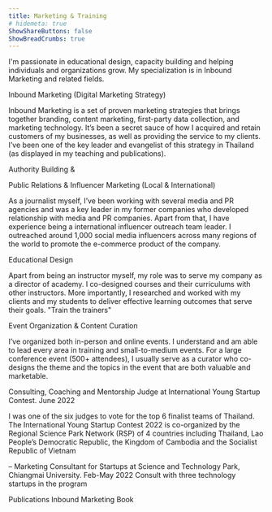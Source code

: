 ```yaml
---
title: Marketing & Training
# hidemeta: true
ShowShareButtons: false
ShowBreadCrumbs: true
---
```


I'm passionate in educational design, capacity building and helping individuals and organizations grow. My specialization is in Inbound Marketing and related fields.

Inbound Marketing (Digital Marketing Strategy)

Inbound Marketing is a set of proven marketing strategies that brings together branding, content marketing, first-party data collection, and marketing technology. It’s been a secret sauce of how I acquired and retain customers of my businesses, as well as providing the service to my clients. I’ve been one of the key leader and evangelist of this strategy in Thailand (as displayed in my teaching and publications).

Authority Building & 


Public Relations & Influencer Marketing (Local & International)

As a journalist myself, I’ve been working with several media and PR agencies and was a key leader in my former companies who developed relationship with media and PR companies. Apart from that, I have experience being a international influencer outreach team leader. I outreached around 1,000 social media influencers across many regions of the world to promote the e-commerce product of the company.

Educational Design

Apart from being an instructor myself, my role was to serve my company as a director of academy. I co-designed courses and their curriculums with other instructors. More importantly, I researched and worked with my clients and my students to deliver effective learning outcomes that serve their goals.
"Train the trainers"

Event Organization & Content Curation

I’ve organized both in-person and online events. I understand and am able to lead every area in training and small-to-medium events. For a large conference event (500+ attendees), I usually serve as a curator who co-designs the theme and the topics in the event that are both valuable and marketable.

Consulting, Coaching and Mentorship
Judge at International Young Startup Contest. June 2022

I was one of the six judges to vote for the top 6 finalist teams of Thailand. The International Young Startup Contest 2022 is co-organized by the Regional Science Park Network (RSP) of 4 countries including Thailand, Lao People’s Democratic Republic, the Kingdom of Cambodia and the Socialist Republic of Vietnam

– Marketing Consultant for Startups at Science and Technology Park, Chiangmai University. Feb-May 2022
Consult with three technology startups in the program

Publications
Inbound Marketing Book

